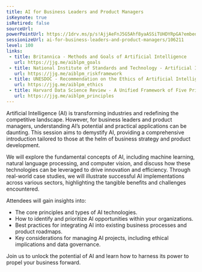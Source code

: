 ```yaml
---
title: AI for Business Leaders and Product Managers
isKeynote: true
isRetired: false
sourceUrl:
powerPointUrl: https://1drv.ms/p/s!AjjAeFnJ5G5Ahf8yaASSiTUHDYRpGA?embed=1&amp;em=2&amp;wdAr=1.7777777777777777
sessionizeUrl: ai-for-business-leaders-and-product-managers/106211
level: 100
links:
 - title: Britannica - Methods and Goals of Artificial Intelligence
   url: https://jjg.me/aiblpm_goals 
 - title: National Institute of Standards and Technology - Artificial Intelligence Risk Management Framework
   url: https://jjg.me/aiblpm_riskframework 
 - title: UNESDOC - Recommendation on the Ethics of Artificial Intelligence
   url: https://jjg.me/aiblpm_ethics 
 - title: Harvard Data Science Review - A Unified Framework of Five Principles for AI in Society
   url: https://jjg.me/aiblpm_principles 
---
```

Artificial Intelligence (AI) is transforming industries and redefining the competitive landscape. However, for business leaders and product managers, understanding AI’s potential and practical applications can be daunting. This session aims to demystify AI, providing a comprehensive introduction tailored to those at the helm of business strategy and product development.

We will explore the fundamental concepts of AI, including machine learning, natural language processing, and computer vision, and discuss how these technologies can be leveraged to drive innovation and efficiency. Through real-world case studies, we will illustrate successful AI implementations across various sectors, highlighting the tangible benefits and challenges encountered.

Attendees will gain insights into:

* The core principles and types of AI technologies.
* How to identify and prioritize AI opportunities within your organizations.
* Best practices for integrating AI into existing business processes and product roadmaps.
* Key considerations for managing AI projects, including ethical implications and data governance.

Join us to unlock the potential of AI and learn how to harness its power to propel your business forward.
